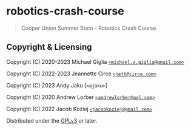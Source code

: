 # robotics-crash-course

> Cooper Union Summer Stem - Robotics Crash Course


## Copyright & Licensing

Copyright (C) 2020-2023  Michael Giglia [`<michael.a.giglia@gmail.com>`]

Copyright (C) 2022-2023  Jeannette Circe [`<jett@circe.com>`]

Copyright (C) 2023  Andy Jaku [`<ajaku>`]

Copyright (C) 2020  Andrew Lorber [`<andrewlorber@aol.com>`]

Copyright (C) 2022  Jacob Koziej [`<jacobkoziej@gmail.com>`]

Distributed under the [GPLv3] or later.


[`<michael.a.giglia@gmail.com>`]: mailto:michael.a.giglia@gmail.com
[`<jett@circe.com>`]: mailto:jett@circe.com
[`<andrewlorber@aol.com>`]: mailto:andrewlorber@aol.com
[`<jacobkoziej@gmail.com>`]: mailto:jacobkoziej@gmail.com
[GPLv3]: LICENSE.md
